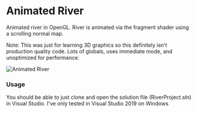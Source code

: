# Animated River
Animated river in OpenGL. River is animated via the fragment shader using a scrolling normal map.

Note: This was just for learning 3D graphics so this definitely isn't production quality code. Lots of globals, uses immediate mode, and unoptimized for performance.

![Animated River](./final_project_assets/animated-river_orig.gif)

### Usage
You should be able to just clone and open the solution file (RiverProject.sln) in Visual Studio. I've only tested in Visual Studio 2019 on Windows
